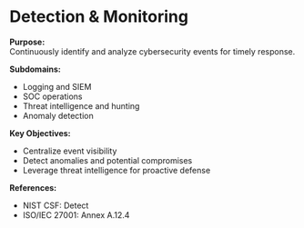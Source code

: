 # Detection & Monitoring
**Purpose:**  
Continuously identify and analyze cybersecurity events for timely response.

**Subdomains:**  
- Logging and SIEM  
- SOC operations  
- Threat intelligence and hunting  
- Anomaly detection

**Key Objectives:**  
- Centralize event visibility  
- Detect anomalies and potential compromises  
- Leverage threat intelligence for proactive defense

**References:**  
- NIST CSF: Detect  
- ISO/IEC 27001: Annex A.12.4  
